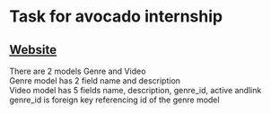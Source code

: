 # Task for avocado internship

##  [Website](http://avocado-task.herokuapp.com)

There are 2 models Genre and Video <br>
Genre model has 2 field name and description <br>
Video model has 5 fields name, description, genre_id, active andlink <br>
genre_id is foreign key referencing id of the genre model <br>